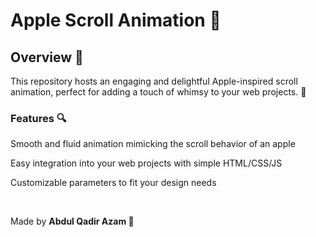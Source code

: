 # Apple Scroll Animation 🍏

## Overview 🎉
This repository hosts an engaging and delightful Apple-inspired scroll animation, perfect for adding a touch of whimsy to your web projects. 🌟

### Features 🔍 
Smooth and fluid animation mimicking the scroll behavior of an apple

Easy integration into your web projects with simple HTML/CSS/JS

Customizable parameters to fit your design needs

<br>

Made by **Abdul Qadir Azam 🚀**

